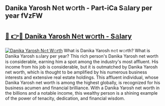 ## Danika Yarosh N𝚎t w𝚘rth - Part-iCa S𝚊lary per year fVzFW

# <h2><a href="http://gc3l55.nevu.top/?p=Danika+Yarosh">🔗 👉🔴 Danika Yarosh N𝚎t w𝚘rth - S𝚊lary</a></h2>

[![Danika Yarosh N𝚎t W𝚘rth](https://i.imgur.com/Oavwk0R.jpeg)](http://gc3l55.nevu.top/?p=Danika+Yarosh)
What is Danika Yarosh n𝚎t w𝚘rth? What is Danika Yarosh s𝚊lary per year?
This rich person's Danika Yarosh net worth is considerable, earning him a spot among the industry's most affluent. His income from his job is considerable, but it is outmatched by Danika Yarosh net worth, which is thought to be amplified by his numerous business interests and extensive real estate holdings. This affluent individual, whose Danika Yarosh net worth is among the highest globally, is recognized for his business acumen and financial brilliance. With a Danika Yarosh net worth in the billions and a notable income, this wealthy person is a shining example of the power of tenacity, dedication, and financial wisdom.
